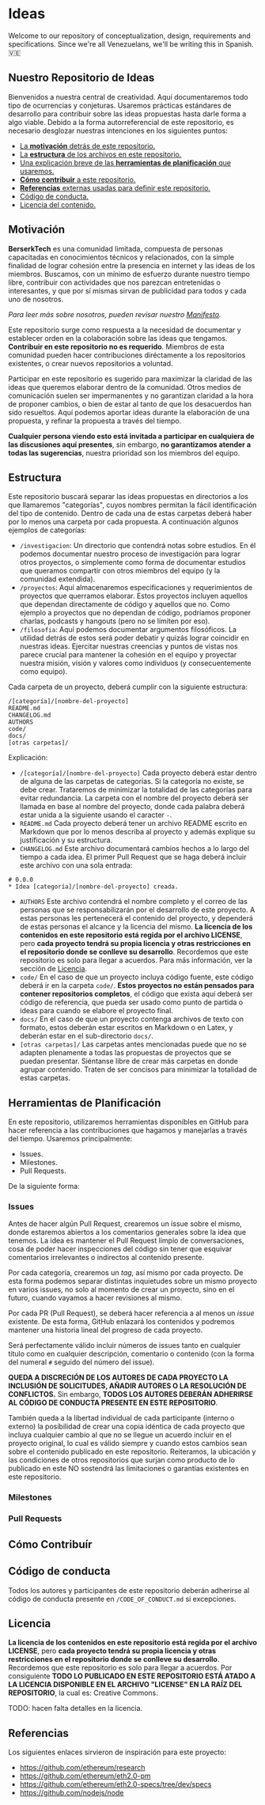 ﻿# Ideas

Welcome to our repository of conceptualization, design, requirements and specifications. Since we're all Venezuelans, we'll be writing this in Spanish. 🇻🇪

## Nuestro Repositorio de Ideas

Bienvenidos a nuestra central de creatividad. Aquí documentaremos todo tipo de ocurrencias y conjeturas. Usaremos prácticas estándares de desarrollo para contribuir sobre las ideas propuestas hasta darle forma a algo viable. Debido a la forma autorreferencial de este repositorio, es necesario desglozar nuestras intenciones en los siguientes puntos: 

- [La **motivación** detrás de este repositorio.](#motivacion)
- [La **estructura** de los archivos en este repositorio.](#estructura)
- [Una explicación breve de las **herramientas de planificación** que usaremos.](#herramientas-de-planificacion)
- [**Cómo contribuir** a este repositorio.](#como-contribuir)
- [**Referencias** externas usadas para definir este repositorio.](#referencias)
- [Código de conducta.](#codigo-de-conducta)
- [Licencia del contenido.](#licencia)

## Motivación

**BerserkTech** es una comunidad limitada, compuesta de personas
capacitadas en conocimientos técnicos y relacionados, con la simple
finalidad de lograr cohesión entre la presencia en internet y las
ideas de los miembros. Buscamos, con un mínimo de esfuerzo durante
nuestro tiempo libre, contribuir con actividades que nos parezcan
entretenidas o interesantes, y que por sí mismas sirvan de publicidad
para todos y cada uno de nosotros.

_Para leer más sobre nosotros, pueden revisar nuestro
[Manifesto](https://medium.com/berserktech/manifesto-b9eda0fda1a7)._

Este repositorio surge como respuesta a la necesidad de documentar y
establecer orden en la colaboración sobre las ideas que tengamos.
**Contribuir en este repositorio no es requerido**. Miembros de esta
comunidad pueden hacer contribuciones diréctamente a los repositorios
existentes, o crear nuevos repositorios a voluntad.

Participar en este repositorio es sugerido para maximizar la claridad
de las ideas que queremos elaborar dentro de la comunidad. Otros
medios de comunicación suelen ser impermanentes y no garantizan
claridad a la hora de proponer cambios, o bien de estar al tanto de
que los desacuerdos han sido resueltos. Aquí podemos aportar ideas
durante la elaboración de una propuesta, y refinar la propuesta a
través del tiempo.

**Cualquier persona viendo esto está invitada a participar en
cualquiera de las discusiones aquí presentes**, sin embargo, **no
garantizamos atender a todas las sugerencias**, nuestra prioridad son
los miembros del equipo.

## Estructura

Este repositorio buscará separar las ideas propuestas en directorios a
los que llamaremos "categorías", cuyos nombres permitan la fácil
identificación del tipo de contenido. Dentro de cada una de estas
carpetas deberá haber por lo menos una carpeta por cada propuesta. A
continuación algunos ejemplos de categorías:

- `/investigacion`: Un directorio que contendrá notas sobre estudios.
  En él podemos documentar nuestro proceso de investigación para
  lograr otros proyectos, o simplemente como forma de documentar
  estudios que queramos compartir con otros miembros del equipo (y la
  comunidad extendida).
- `/proyectos`: Aquí almacenaremos especificaciones y requerimientos
  de proyectos que querramos elaborar. Estos proyectos incluyen
  aquellos que dependan directamente de código y aquellos que no. Como
  ejemplo a proyectos que no dependan de código, podríamos proponer
  charlas, podcasts y hangouts (pero no se limiten por eso).
- `/filosofia`: Aquí podemos documentar argumentos filosóficos. La
  utilidad detrás de estos será poder debatir y quizás lograr
  coincidir en nuestras ideas. Ejercitar nuestras creencias y puntos
  de vistas nos parece crucial para mantener la cohesión en el equipo
  y proyectar nuestra misión, visión y valores como individuos (y
  consecuentemente como equipo).

Cada carpeta de un proyecto, deberá cumplir con la siguiente
estructura:

```
/[categoría]/[nombre-del-proyecto]
README.md
CHANGELOG.md
AUTHORS
code/
docs/
[otras carpetas]/
```

Explicación:

- `/[categoría]/[nombre-del-proyecto]` Cada proyecto deberá estar
  dentro de alguna de las carpetas de categorías. Si la categoría no
  existe, se debe crear. Trataremos de minimizar la totalidad de las
  categorías para evitar redundancia. La carpeta con el nombre del
  proyecto deberá ser llamada en base al nombre del proyecto, donde
  cada palabra deberá estar unida a la siguiente usando el caracter
  `-`.
- `README.md` Cada proyecto deberá tener un archivo README escrito en
  Markdown que por lo menos describa al proyecto y además explique su
  justificación y su estructura.
- `CHANGELOG.md` Este archivo documentará cambios hechos a lo largo
  del tiempo a cada idea. El primer Pull Request que se haga deberá
  incluir este archivo con una sola entrada:
```
# 0.0.0
* Idea [categoría]/[nombre-del-proyecto] creada.
```
- `AUTHORS` Este archivo contendrá el nombre completo y el correo de
  las personas que se responsabilizarán por el desarrollo de este
  proyecto. A estas personas les pertenecerá el contenido del
  proyecto, y dependerá de estas personas el alcance y la licencia del
  mismo. **La licencia de los contenidos en este repositorio está
  regida por el archivo LICENSE**, pero **cada proyecto tendrá su
  propia licencia y otras restricciones en el repositorio donde se
  conlleve su desarrollo**. Recordemos que este repositorio es solo
  para llegar a acuerdos. Para más información, ver la sección de
  [Licencia](#licencia).
- `code/` En el caso de que un proyecto incluya código fuente, este
  código deberá ir en la carpeta `code/`. **Estos proyectos no están
  pensados para contener repositorios completos**, el código que
  exista aquí deberá ser código de referencia, que pueda ser usado
  como punto de partida o ideas para cuando se elabore el proyecto
  final.
- `docs/` En el caso de que un proyecto contenga archivos de texto con
  formato, estos deberán estar escritos en Markdown o en Latex, y
  deberán estar en el sub-directorio `docs/`.
- `[otras carpetas]/` Las carpetas antes mencionadas puede que no se
  adapten plenamente a todas las propuestas de proyectos que se puedan
  presentar. Siéntanse libre de crear más carpetas en donde agrupar
  contenido. Traten de ser concisos para minimizar la totalidad de
  estas carpetas.

## Herramientas de Planificación

En este repositorio, utilizaremos herramientas disponibles en GitHub
para hacer referencia a las contribuciones que hagamos y manejarlas a
través del tiempo. Usaremos principalmente:

- Issues.
- Milestones.
- Pull Requests.

De la siguiente forma:

### Issues

Antes de hacer algún Pull Request, crearemos un issue sobre el mismo,
donde estaremos abiertos a los comentarios generales sobre la idea que
tenemos. La idea es mantener el Pull Request limpio de conversaciones,
cosa de poder hacer inspecciones del código sin tener que esquivar
comentarios irrelevantes o indirectos al contenido presente.

Por cada categoría, crearemos un _tag_, así mismo por cada proyecto.
De esta forma podemos separar distintas inquietudes sobre un mismo
proyecto en varios issues, no solo al momento de crear un proyecto,
sino en el futuro, cuando vayamos a hacer revisiones al mismo.

Por cada PR (Pull Request), se deberá hacer referencia a al menos un
_issue_ existente. De esta forma, GitHub enlazará los contenidos y
podremos mantener una historia lineal del progreso de cada proyecto.

Será perfectamente válido incluir números de issues tanto en cualquier
título como en cualquier descripción, comentario o contenido (con la
forma del numeral `#` seguido del número del issue).

**QUEDA A DISCRECIÓN DE LOS AUTORES DE CADA PROYECTO LA INCLUSIÓN DE
SOLICITUDES, AÑADIR AUTORES O LA RESOLUCIÓN DE CONFLICTOS.** Sin
embargo, **TODOS LOS AUTORES DEBERÁN ADHERIRSE AL CÓDIGO DE CONDUCTA
PRESENTE EN ESTE REPOSITORIO**.

También queda a la libertad individual de cada participante (interno o
externo) la posibilidad de crear una copia idéntica de cada proyecto
que incluya cualquier cambio al que no se llegue un acuerdo incluir en
el proyecto original, lo cual es válido siempre y cuando estos cambios
sean sobre el contenido publicado en este repositorio. Reiteramos, la
ubicación y las condiciones de otros repositorios que surjan como
producto de lo publicado en este NO sostendrá las limitaciones o
garantías existentes en este repositorio.

### Milestones

### Pull Requests

## Cómo Contribuír

## Código de conducta

Todos los autores y participantes de este repositorio deberán
adherirse al código de conducta presente en `/CODE_OF_CONDUCT.md` si
excepciones.

## Licencia

**La licencia de los contenidos en este repositorio está regida por el
archivo LICENSE**, pero **cada proyecto tendrá su propia licencia y
otras restricciones en el repositorio donde se conlleve su
desarrollo**. Recordemos que este repositorio es solo para llegar a
acuerdos. Por consiguiente **TODO LO PUBLICADO EN ESTE REPOSITORIO
ESTÁ ATADO A LA LICENCIA DISPONIBLE EN EL ARCHIVO "LICENSE" EN LA RAÍZ
DEL REPOSITORIO**, la cual es: Creative Commons.

TODO: hacen falta detalles en la licencia.

## Referencias

Los siguientes enlaces sirvieron de inspiración para este proyecto:

- https://github.com/ethereum/research
- https://github.com/ethereum/eth2.0-pm
- https://github.com/ethereum/eth2.0-specs/tree/dev/specs
- https://github.com/nodejs/node
<!--stackedit_data:
eyJoaXN0b3J5IjpbLTExMDc5MzYxOThdfQ==
-->